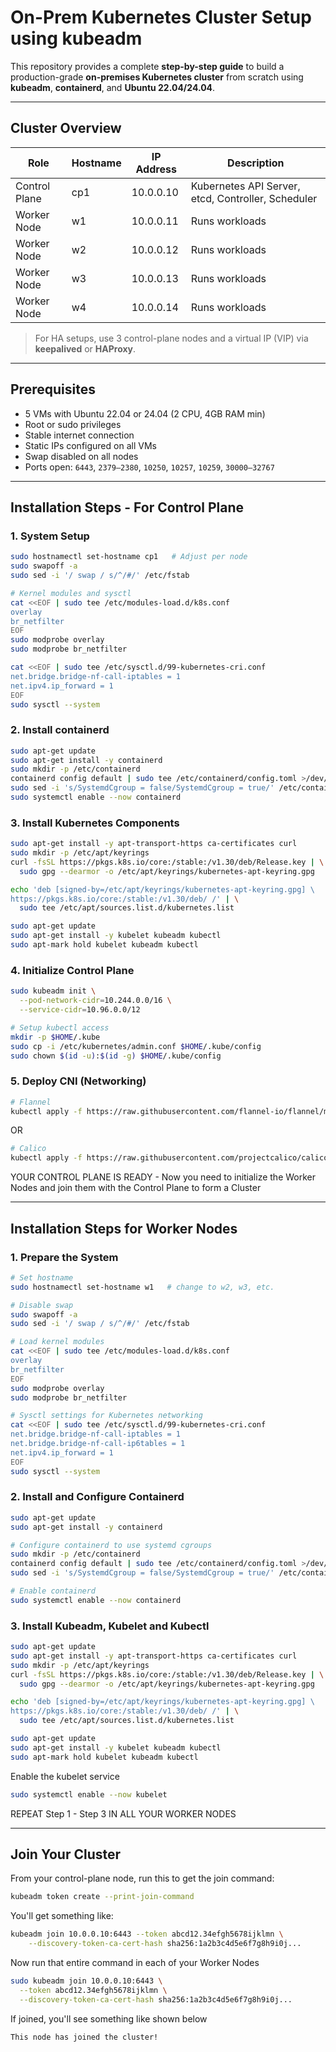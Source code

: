 # On-Prem Kubernetes Cluster Setup using kubeadm

This repository provides a complete **step-by-step guide** to build a production-grade **on-premises Kubernetes cluster** from scratch using **kubeadm**, **containerd**, and **Ubuntu 22.04/24.04**.

---

## Cluster Overview

| Role | Hostname | IP Address | Description |
|------|-----------|-------------|--------------|
| Control Plane | cp1 | 10.0.0.10 | Kubernetes API Server, etcd, Controller, Scheduler |
| Worker Node | w1 | 10.0.0.11 | Runs workloads |
| Worker Node | w2 | 10.0.0.12 | Runs workloads |
| Worker Node | w3 | 10.0.0.13 | Runs workloads |
| Worker Node | w4 | 10.0.0.14 | Runs workloads |

>  For HA setups, use 3 control-plane nodes and a virtual IP (VIP) via **keepalived** or **HAProxy**.

---

## Prerequisites

- 5 VMs with Ubuntu 22.04 or 24.04 (2 CPU, 4GB RAM min)
- Root or sudo privileges
- Stable internet connection
- Static IPs configured on all VMs
- Swap disabled on all nodes
- Ports open: `6443`, `2379–2380`, `10250`, `10257`, `10259`, `30000–32767`

---

## Installation Steps - For Control Plane

### 1. System Setup

```bash
sudo hostnamectl set-hostname cp1   # Adjust per node
sudo swapoff -a
sudo sed -i '/ swap / s/^/#/' /etc/fstab
```

```bash
# Kernel modules and sysctl
cat <<EOF | sudo tee /etc/modules-load.d/k8s.conf
overlay
br_netfilter
EOF
sudo modprobe overlay
sudo modprobe br_netfilter

cat <<EOF | sudo tee /etc/sysctl.d/99-kubernetes-cri.conf
net.bridge.bridge-nf-call-iptables = 1
net.ipv4.ip_forward = 1
EOF
sudo sysctl --system
```

### 2. Install containerd

```bash
sudo apt-get update
sudo apt-get install -y containerd
sudo mkdir -p /etc/containerd
containerd config default | sudo tee /etc/containerd/config.toml >/dev/null
sudo sed -i 's/SystemdCgroup = false/SystemdCgroup = true/' /etc/containerd/config.toml
sudo systemctl enable --now containerd
```

### 3. Install Kubernetes Components

```bash
sudo apt-get install -y apt-transport-https ca-certificates curl
sudo mkdir -p /etc/apt/keyrings
curl -fsSL https://pkgs.k8s.io/core:/stable:/v1.30/deb/Release.key | \
  sudo gpg --dearmor -o /etc/apt/keyrings/kubernetes-apt-keyring.gpg
```

```bash
echo 'deb [signed-by=/etc/apt/keyrings/kubernetes-apt-keyring.gpg] \
https://pkgs.k8s.io/core:/stable:/v1.30/deb/ /' | \
  sudo tee /etc/apt/sources.list.d/kubernetes.list
```

```bash
sudo apt-get update
sudo apt-get install -y kubelet kubeadm kubectl
sudo apt-mark hold kubelet kubeadm kubectl
```

### 4. Initialize Control Plane

```bash
sudo kubeadm init \
  --pod-network-cidr=10.244.0.0/16 \
  --service-cidr=10.96.0.0/12
```

```bash
# Setup kubectl access
mkdir -p $HOME/.kube
sudo cp -i /etc/kubernetes/admin.conf $HOME/.kube/config
sudo chown $(id -u):$(id -g) $HOME/.kube/config
```

### 5. Deploy CNI (Networking)

```bash
# Flannel
kubectl apply -f https://raw.githubusercontent.com/flannel-io/flannel/master/Documentation/kube-flannel.yml
```
OR

```bash
# Calico
kubectl apply -f https://raw.githubusercontent.com/projectcalico/calico/v3.28.0/manifests/calico.yaml
```

YOUR CONTROL PLANE IS READY - Now you need to initialize the Worker Nodes and join them with the Control Plane to form a Cluster

---

## Installation Steps for Worker Nodes

### 1. Prepare the System

```bash
# Set hostname
sudo hostnamectl set-hostname w1   # change to w2, w3, etc.
```

```bash
# Disable swap
sudo swapoff -a
sudo sed -i '/ swap / s/^/#/' /etc/fstab
```

```bash
# Load kernel modules
cat <<EOF | sudo tee /etc/modules-load.d/k8s.conf
overlay
br_netfilter
EOF
sudo modprobe overlay
sudo modprobe br_netfilter
```

```bash
# Sysctl settings for Kubernetes networking
cat <<EOF | sudo tee /etc/sysctl.d/99-kubernetes-cri.conf
net.bridge.bridge-nf-call-iptables = 1
net.bridge.bridge-nf-call-ip6tables = 1
net.ipv4.ip_forward = 1
EOF
sudo sysctl --system
```

### 2. Install and Configure Containerd

```bash
sudo apt-get update
sudo apt-get install -y containerd
```

```bash
# Configure containerd to use systemd cgroups
sudo mkdir -p /etc/containerd
containerd config default | sudo tee /etc/containerd/config.toml >/dev/null
sudo sed -i 's/SystemdCgroup = false/SystemdCgroup = true/' /etc/containerd/config.toml
```

```bash
# Enable containerd
sudo systemctl enable --now containerd
```

### 3. Install Kubeadm, Kubelet and Kubectl

```bash
sudo apt-get update
sudo apt-get install -y apt-transport-https ca-certificates curl
sudo mkdir -p /etc/apt/keyrings
curl -fsSL https://pkgs.k8s.io/core:/stable:/v1.30/deb/Release.key | \
  sudo gpg --dearmor -o /etc/apt/keyrings/kubernetes-apt-keyring.gpg

echo 'deb [signed-by=/etc/apt/keyrings/kubernetes-apt-keyring.gpg] \
https://pkgs.k8s.io/core:/stable:/v1.30/deb/ /' | \
  sudo tee /etc/apt/sources.list.d/kubernetes.list
```

```bash
sudo apt-get update
sudo apt-get install -y kubelet kubeadm kubectl
sudo apt-mark hold kubelet kubeadm kubectl
```

Enable the kubelet service
```bash
sudo systemctl enable --now kubelet
```

REPEAT Step 1 - Step 3 IN ALL YOUR WORKER NODES

---

## Join Your Cluster

From your control-plane node, run this to get the join command:
```bash
kubeadm token create --print-join-command
```

You'll get something like:
```bash
kubeadm join 10.0.0.10:6443 --token abcd12.34efgh5678ijklmn \
    --discovery-token-ca-cert-hash sha256:1a2b3c4d5e6f7g8h9i0j...
```

Now run that entire command in each of your Worker Nodes

```bash
sudo kubeadm join 10.0.0.10:6443 \
  --token abcd12.34efgh5678ijklmn \
  --discovery-token-ca-cert-hash sha256:1a2b3c4d5e6f7g8h9i0j...
```

If joined, you'll see something like shown below

```bash
This node has joined the cluster!
```

